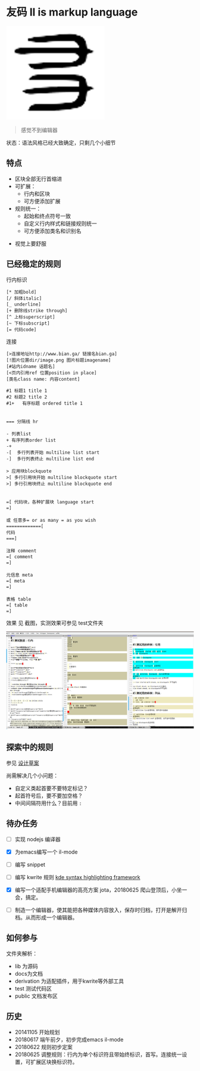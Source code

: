 # 友码 Il is markup language

![标志](/docs/images/il-logo.png)

> 感觉不到编辑器

状态：语法风格已经大致确定，只剩几个小细节

## 特点

+ 区块全部无行首缩进
+ 可扩展：
  + 行内和区块
  + 可方便添加扩展
+ 规则统一：
  + 起始和终点符号一致
  + 自定义行内样式和链接规则统一
  + 可方便添加类名和识别名
- 视觉上要舒服


## 已经稳定的规则

行内标识
```
[* 加粗bold]
[/ 斜体italic]
[_ underline]
[+ 删除线strike through]
[^ 上标superscript]
[~ 下标subscript]
[= 代码code]
```

连接
```
[>连接地址http://www.bian.ga/ 链接名bian.ga]
[!图片位置dir/image.png 图片标题imagename]
[#站内idname 话题名]
[<页内引用ref 位置position in place]
[类名class name: 内容content]
```

```
#1 标题1 title 1
#2 标题2 title 2
#1+   有序标题 ordered title 1


=== 分隔线 hr

- 列表list
+ 有序列表order list
-+
-[  多行列表开始 multiline list start
-]  多行列表终止 multiline list end

> 应用块blockquote
>[ 多行引用块开始 multiline blockquote start
>] 多行引用块终止 multiline blockquote end


=[ 代码块，各种扩展块 language start
=]

或 任意多= or as many = as you wish
=============[
代码
===]

注释 comment
=[ comment
=]

元信息 meta
=[ meta
=]

表格 table
=[ table
=]

```

效果 见 截图，实测效果可参见 test文件夹

![截图](/docs/images/screen1.png)


## 探索中的规则

参见 [设计草案](/docs/2018-06-25-友码文设计大体定案.md)

尚需解决几个小问题：

- 自定义类起首要不要特定标记？
- 起首符号后，要不要加空格？
- 中间间隔符用什么？目前用 `:`

## 待办任务

- [ ] 实现 nodejs 编译器
- [x] 为emacs编写一个 il-mode
- [ ] 编写 snippet
- [ ] 编写 kwrite 规则 [kde syntax highlighting framework](https://github.com/KDE/syntax-highlighting)
- [x] 编写一个适配手机编辑器的高亮方案 jota，20180625 爬山登顶后，小坐一会，搞定。
- [ ] 制造一个编辑器，使其能把各种媒体内容放入，保存时归档，打开是解开归档。从而形成一个编辑器。




## 如何参与

文件夹解析：
- lib 为源码
- docs为文档
- derivation 为适配插件，用于kwrite等外部工具
- test 测试代码区
- public 文档发布区

## 历史

+ 20141105 开始规划
+ 20180617 端午前夕，初步完成emacs il-mode
+ 20180622 规则初步定案
+ 20180625 调整规则：行内为单个标识符且带始终标识，首写。连接统一设置，可扩展区块换标识符。


